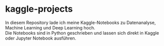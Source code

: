 # kaggle-projects
In diesem Repository lade ich meine Kaggle-Notebooks zu Datenanalyse, Machine Learning und Deep Learning hoch.  
Die Notebooks sind in Python geschrieben und lassen sich direkt in Kaggle oder Jupyter Notebook ausführen.  